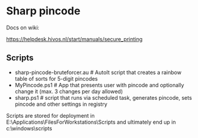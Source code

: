 # Sharp pincode

Docs on wiki:

https://helpdesk.hivos.nl/start/manuals/secure_printing

## Scripts
 * sharp-pincode-bruteforcer.au   # AutoIt script that creates a rainbow table of sorts for 5-digit pincodes
 * MyPincode.ps1                  # App that presents user with pincode and optionally change it (max. 3 changes per day allowed)
 * sharp.ps1                      # script that runs via scheduled task, generates pincode, sets pincode and other settings in registry

Scripts are stored for deployment in E:\Applications\FilesForWorkstations\Scripts and ultimately end up in c:\windows\scripts
